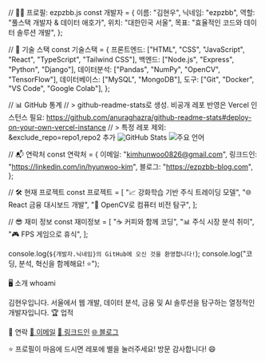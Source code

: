 // 👨‍💻 프로필: ezpzbb.js
const 개발자 = {
  이름:    "김현우",
  닉네임:  "ezpzbb",
  역할:    "풀스택 개발자 & 데이터 애호가",
  위치:    "대한민국 서울",
  목표:    "효율적인 코드와 데이터 솔루션 개발",
};

// 🚀 기술 스택
const 기술스택 = {
  프론트엔드: ["HTML", "CSS", "JavaScript", "React", "TypeScript", "Tailwind CSS"],
  백엔드:     ["Node.js", "Express", "Python", "Django"],
  데이터분석: ["Pandas", "NumPy", "OpenCV", "TensorFlow"],
  데이터베이스: ["MySQL", "MongoDB"],
  도구:       ["Git", "Docker", "VS Code", "Google Colab"],
};

// 📊 GitHub 통계
// > github-readme-stats로 생성. 비공개 레포 반영은 Vercel 인스턴스 필요: https://github.com/anuraghazra/github-readme-stats#deploy-on-your-own-vercel-instance
// > 특정 레포 제외: &exclude_repo=repo1,repo2 추가
![GitHub Stats](https://github-readme-stats.vercel.app/api?username=ezpzbb&show_icons=true&theme=dracula&cache_seconds=7200)
![주요 언어](https://github-readme-stats.vercel.app/api/top-langs/?username=ezpzbb&layout=compact&theme=dracula&hide=Jupyter%20Notebook,ShaderLab&size_weight=0.5&count_weight=0.5&cache_seconds=7200)

// 📬 연락처
const 연락처 = {
  이메일:  "kimhunwoo0826@gmail.com",
  링크드인: "https://linkedin.com/in/hyunwoo-kim",
  블로그:   "https://ezpzbb-blog.com",
};

// 🛠️ 현재 프로젝트
const 프로젝트 = [
  "📈 강화학습 기반 주식 트레이딩 모델",
  "🌐 React 금융 대시보드 개발",
  "🤖 OpenCV로 컴퓨터 비전 탐구",
];

// 😎 재미 정보
const 재미정보 = [
  "☕ 커피와 함께 코딩",
  "📊 주식 시장 분석 취미",
  "🎮 FPS 게임으로 휴식",
];

console.log(`${개발자.닉네임}의 GitHub에 오신 것을 환영합니다!`);
console.log("코딩, 분석, 혁신을 함께해요! ⭐");


🖥️ 소개
whoami

김현우입니다. 서울에서 웹 개발, 데이터 분석, 금융 및 AI 솔루션을 탐구하는 열정적인 개발자입니다.
🏆 업적

📝 연락
<a href="mailto:kimhunwoo0826@gmail.com">📧 이메일</a>
<a href="https://linkedin.com/in/hyunwoo-kim">💼 링크드인</a>
<a href="https://ezpzbb-blog.com">🌐 블로그</a>



⭐ 프로필이 마음에 드시면 레포에 별을 눌러주세요! 방문 감사합니다! 😄
